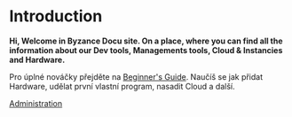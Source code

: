# Introduction

**Hi, Welcome in Byzance Docu site. On a place, where you can find all the information about our Dev tools, Managements tools, Cloud & Instancies and Hardware.** 

Pro úplné nováčky přejděte na [Beginner's Guide](https://github.com/byzance/public-documentation/tree/38b460c46404c197299c0f0a84e3402a9b74c8d7/firststeps.md). Naučíš se jak přidat Hardware, udělat první vlastní program, nasadit Cloud a další.

[Administration](https://www.gitbook.com/book/byzance/public-documentation/edit)

